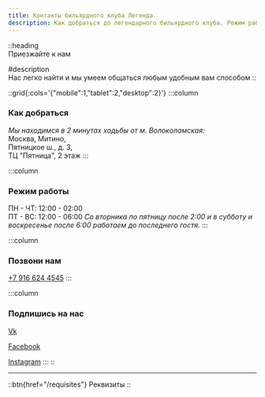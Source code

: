```yaml
---
title: Контакты бильярдного клуба Легенда
description: Как добраться до легендарного бильярдного клуба. Режим работы и контактная информация
---
```


::heading  
Приезжайте к нам

#description  
Нас легко найти и мы умеем общаться любым удобным вам способом
::

::grid{:cols='{"mobile":1,"tablet":2,"desktop":2}'}
:::column

### Как добраться

_Мы находимся в 2 минутах ходьбы от&nbsp;м.&nbsp;Волоколамская:_  
Москва, Митино,  
Пятницкое ш., д. 3,  
ТЦ "Пятница", 2 этаж
:::

:::column

### Режим работы

ПН - ЧТ: 12:00 - 02:00  
ПТ - ВС: 12:00 - 06:00
_Со вторника по пятницу после 2:00 и в субботу и воскресенье после 6:00 работаем до последнего гостя._
:::

:::column

### Позвони нам

[+7 916 624 4545](tel:+79166244545)
:::

:::column

### Подпишись на нас

[Vk](https://vk.com/legendbcru)

[Facebook](https://facebook.com/legendbcru)

[Instagram](https://instagram.com/legendbcru)
:::
::

---

::btn{href="/requisites"}
Реквизиты
::
